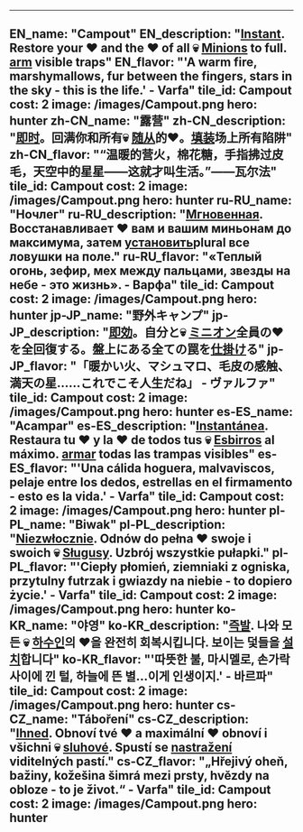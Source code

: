 ---

EN_name: "Campout"
EN_description: "<u><u>Instant</u></u>. Restore your ❤️ and the ❤️ of all 💀 <u>Minions</u> to full. <u>arm</u> visible traps"
EN_flavor: "'A warm fire, marshymallows, fur between the fingers, stars in the sky - this is the life.' - Varfa"
tile_id: Campout
cost: 2
image: /images/Campout.png
hero: hunter
zh-CN_name: "露营"
zh-CN_description: "<u><u>即时</u></u>。回满你和所有💀 <u>随从</u>的❤️。<u>填装</u>场上所有陷阱"
zh-CN_flavor: "“温暖的营火，棉花糖，手指拂过皮毛，天空中的星星——这就才叫生活。”——瓦尔法"
tile_id: Campout
cost: 2
image: /images/Campout.png
hero: hunter
ru-RU_name: "Ночлег"
ru-RU_description: "<u><u>Мгновенная</u></u>. Восстанавливает ❤️ вам и вашим миньонам до максимума, затем <u>установить</u>plural все ловушки на поле."
ru-RU_flavor: "«Теплый огонь, зефир, мех между пальцами, звезды на небе - это жизнь». - Варфа"
tile_id: Campout
cost: 2
image: /images/Campout.png
hero: hunter
jp-JP_name: "野外キャンプ"
jp-JP_description: "<u><u>即効</u></u>。自分と💀 <u>ミニオン</u>全員の❤️を全回復する。盤上にある全ての罠を<u>仕掛け</u>る"
jp-JP_flavor: "「暖かい火、マシュマロ、毛皮の感触、満天の星……これでこそ人生だね」 - ヴァルファ"
tile_id: Campout
cost: 2
image: /images/Campout.png
hero: hunter
es-ES_name: "Acampar"
es-ES_description: "<u><u>Instantánea</u></u>. Restaura tu ❤️ y la ❤️ de todos tus 💀 <u>Esbirros</u> al máximo. <u>armar</u> todas las trampas visibles"
es-ES_flavor: "'Una cálida hoguera, malvaviscos, pelaje entre los dedos, estrellas en el firmamento - esto es la vida.' - Varfa"
tile_id: Campout
cost: 2
image: /images/Campout.png
hero: hunter
pl-PL_name: "Biwak"
pl-PL_description: "<u><u>Niezwłocznie</u></u>. Odnów do pełna ❤️ swoje i swoich 💀 <u>Sługusy</u>. Uzbrój wszystkie pułapki."
pl-PL_flavor: "'Ciepły płomień, ziemniaki z ogniska, przytulny futrzak i gwiazdy na niebie - to dopiero życie.' - Varfa"
tile_id: Campout
cost: 2
image: /images/Campout.png
hero: hunter
ko-KR_name: "야영"
ko-KR_description: "<u><u>즉발</u></u>. 나와 모든 💀 <u>하수인</u>의 ❤️을 완전히 회복시킵니다. 보이는 덫들을 <u>설치</u>합니다"
ko-KR_flavor: "'따뜻한 불, 마시멜로, 손가락 사이에 낀 털, 하늘에 뜬 별...이게 인생이지.' - 바르파"
tile_id: Campout
cost: 2
image: /images/Campout.png
hero: hunter
cs-CZ_name: "Táboření"
cs-CZ_description: "<u><u>Ihned</u></u>. Obnoví tvé ❤️ a maximální ❤️ obnoví i všichni 💀 <u>sluhové</u>. Spustí se <u>nastražení</u> viditelných pastí."
cs-CZ_flavor: "„Hřejivý oheň, bažiny, kožešina šimrá mezi prsty, hvězdy na obloze - to je život.“ - Varfa"
tile_id: Campout
cost: 2
image: /images/Campout.png
hero: hunter
---